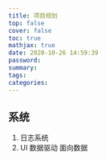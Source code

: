 ```yaml
---
title: 项目规划
top: false
cover: false
toc: true
mathjax: true
date: 2020-10-26 14:59:39
password:
summary:
tags:
categories:
---
```


## 系统
1. 日志系统
2. UI 数据驱动 面向数据